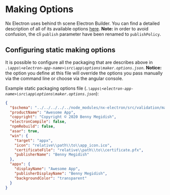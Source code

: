 # Making Options

Nx Electron uses behind th scene Electron Builder.
You can find a detailed description of all of its available options [here](https://www.electron.build/configuration/configuration).
**Note:** in order to avoid confusion, the cli `publish` parameter have been renamed to `publishPolicy`.

## Configuring static making options

It is possible to configure all the packaging that are describes above in _`.\apps\<electron-app-name>\src\app\options\maker.options.json`_.
**Notice:** the option you define at this file will override the options you pass manually via the command line or choose via the angular console.

Example static packaging options file (_`.\apps\<electron-app-name>\src\app\options\maker.options.json`_):
```json
{
  "$schema": "../../../../../node_modules/nx-electron/src/validation/maker.schema.json",
  "productName": "Awesome App",
  "copyright": "Copyright © 2020 Benny Megidish",
  "electronCompile": false,
  "npmRebuild": false,
  "asar": true,
  "win": {
    "target": "appx",
    "icon": "relative\\path\\to\\app_icon.ico",
    "certificateFile": "relative\\path\\to\\certificate.pfx",
    "publisherName": "Benny Megidish"
  },
  "appx": {   
    "displayName": "Awesome App",
    "publisherDisplayName": "Benny Megidish",
    "backgroundColor": "transparent"
  }
} 
```